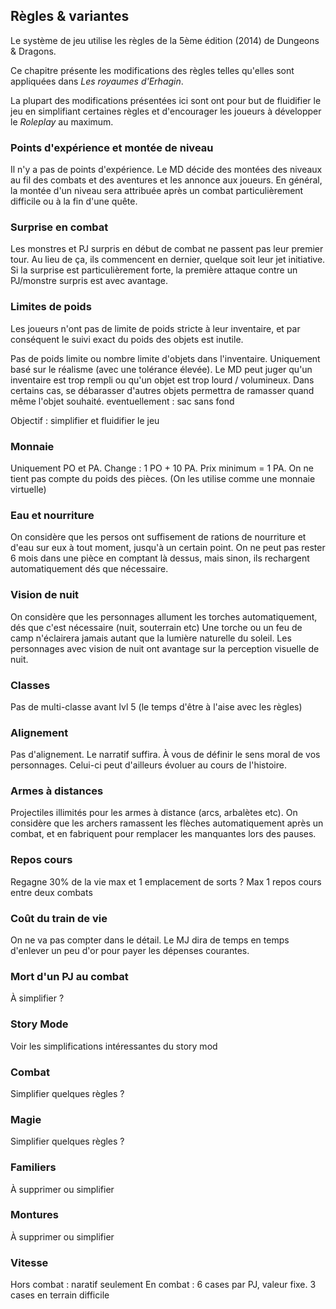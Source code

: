## Règles & variantes

Le système de jeu utilise les règles de la 5ème édition (2014) de Dungeons & Dragons.

Ce chapitre présente les modifications des règles telles qu'elles sont appliquées dans *Les royaumes d'Erhagin*.

La plupart des modifications présentées ici sont ont pour but de fluidifier le jeu en simplifiant certaines règles et d'encourager les joueurs à développer le *Roleplay* au maximum.

### Points d'expérience et montée de niveau

Il n'y a pas de points d'expérience. Le MD décide des montées des niveaux au fil des combats et des aventures et les annonce aux joueurs. En général, la montée d'un niveau sera attribuée après un combat particulièrement difficile ou à la fin d'une quête.


### Surprise en combat

Les monstres et PJ surpris en début de combat ne passent pas leur premier tour. Au lieu de ça, ils commencent en dernier, quelque soit leur jet initiative. Si la surprise est particulièrement forte, la première attaque contre un PJ/monstre surpris est avec avantage.


### Limites de poids

Les joueurs n'ont pas de limite de poids stricte à leur inventaire, et par conséquent le suivi exact du poids des objets est inutile. 


Pas de poids limite ou nombre limite d'objets dans l'inventaire. Uniquement basé sur le réalisme (avec une tolérance élevée).
Le MD peut juger qu'un inventaire est trop rempli ou qu'un objet est trop lourd / volumineux. Dans certains cas, se débarasser d'autres objets permettra de ramasser quand même l'objet souhaité.
eventuellement : sac sans fond

Objectif : simplifier et fluidifier le jeu

### Monnaie

Uniquement PO et PA. Change : 1 PO + 10 PA. Prix minimum = 1 PA.
On ne tient pas compte du poids des pièces. (On les utilise comme une monnaie virtuelle)


### Eau et nourriture

On considère que les persos ont suffisement de rations de nourriture et d'eau sur eux à tout moment, jusqu'à un certain point.
On ne peut pas rester 6 mois dans une pièce en comptant là dessus, mais sinon, ils rechargent automatiquement dés que nécessaire.


### Vision de nuit

On considère que les personnages allument les torches automatiquement, dés que c'est nécessaire (nuit, souterrain etc)
Une torche ou un feu de camp n'éclairera jamais autant que la lumière naturelle du soleil.
Les personnages avec vision de nuit ont avantage sur la perception visuelle de nuit.

### Classes

Pas de multi-classe avant lvl 5 (le temps d'être à l'aise avec les règles)

### Alignement

Pas d'alignement. Le narratif suffira. À vous de définir le sens moral de vos personnages. Celui-ci peut d'ailleurs évoluer au cours de l'histoire.

### Armes à distances

Projectiles illimités pour les armes à distance (arcs, arbalètes etc).
On considère que les archers ramassent les flèches automatiquement après un combat, et en fabriquent pour remplacer les manquantes lors des pauses.

### Repos cours

Regagne 30% de la vie max et 1 emplacement de sorts ?
Max 1 repos cours entre deux combats

### Coût du train de vie

On ne va pas compter dans le détail. Le MJ dira de temps en temps d'enlever un peu d'or pour payer les dépenses courantes.

### Mort d'un PJ au combat

À simplifier ?

### Story Mode

Voir les simplifications intéressantes du story mod

### Combat

Simplifier quelques règles ?

### Magie

Simplifier quelques règles ?

### Familiers
À supprimer ou simplifier

### Montures
À supprimer ou simplifier

### Vitesse
Hors combat : naratif seulement
En combat : 6 cases par PJ, valeur fixe. 3 cases en terrain difficile